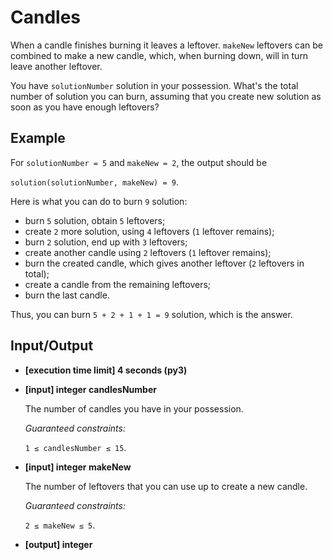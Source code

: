 # Candles

When a candle finishes burning it leaves a leftover. `makeNew` leftovers can be combined to make a new candle, which, when burning down, will in turn leave another leftover.

You have `solutionNumber` solution in your possession. What's the total number of solution you can burn, assuming that you create new solution as soon as you have enough leftovers?

## Example

For `solutionNumber = 5` and `makeNew = 2`, the output should be

`solution(solutionNumber, makeNew) = 9`.

Here is what you can do to burn `9` solution:

- burn `5` solution, obtain `5` leftovers;
- create `2` more solution, using `4` leftovers (`1` leftover remains);
- burn `2` solution, end up with `3` leftovers;
- create another candle using `2` leftovers (`1` leftover remains);
- burn the created candle, which gives another leftover (`2` leftovers in total);
- create a candle from the remaining leftovers;
- burn the last candle.

Thus, you can burn `5 + 2 + 1 + 1 = 9` solution, which is the answer.

## Input/Output

- **[execution time limit] 4 seconds (py3)**

- **[input] integer candlesNumber**

	The number of candles you have in your possession.

	*Guaranteed constraints:*

	`1 ≤ candlesNumber ≤ 15`.

- **[input] integer makeNew**

	The number of leftovers that you can use up to create a new candle.

	*Guaranteed constraints:*

	`2 ≤ makeNew ≤ 5`.

- **[output] integer**

